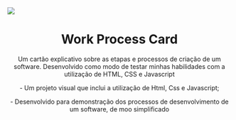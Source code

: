 <img  align="center" src="https://raw.githubusercontent.com/gist/Uxtraordinario/4a8015a76f799a24e3f835274ef2f9e7/raw/ff5cfcd95bb8b1b11fa5ffc0f0148bc302baa652/WorkProcessCard.svg"/>
<h1 align="center">Work Process Card</h1>
<p align="center"> Um cartão explicativo sobre as etapas e processos de criação de um software. Desenvolvido como modo de testar minhas habilidades com a utilização de HTML, CSS e Javascript</p>

<p align="center"> - Um projeto visual que inclui a utilização de Html, Css e Javascript; </p>
<p align="center"> - Desenvolvido para demonstração dos processos de desenvolvimento de um software, de moo simplificado </p>
